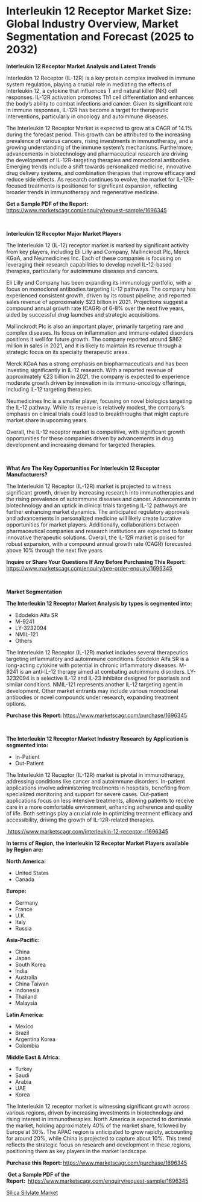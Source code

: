 <p><h1>Interleukin 12 Receptor Market Size: Global Industry Overview, Market Segmentation and Forecast (2025 to 2032)</h1></p><p><strong>Interleukin 12 Receptor Market Analysis and Latest Trends</strong></p>
<p><p>Interleukin 12 Receptor (IL-12R) is a key protein complex involved in immune system regulation, playing a crucial role in mediating the effects of Interleukin 12, a cytokine that influences T and natural killer (NK) cell responses. IL-12R activation promotes Th1 cell differentiation and enhances the body’s ability to combat infections and cancer. Given its significant role in immune responses, IL-12R has become a target for therapeutic interventions, particularly in oncology and autoimmune diseases.</p><p>The Interleukin 12 Receptor Market is expected to grow at a CAGR of 14.1% during the forecast period. This growth can be attributed to the increasing prevalence of various cancers, rising investments in immunotherapy, and a growing understanding of the immune system’s mechanisms. Furthermore, advancements in biotechnology and pharmaceutical research are driving the development of IL-12R-targeting therapies and monoclonal antibodies. Emerging trends include a shift towards personalized medicine, innovative drug delivery systems, and combination therapies that improve efficacy and reduce side effects. As research continues to evolve, the market for IL-12R-focused treatments is positioned for significant expansion, reflecting broader trends in immunotherapy and regenerative medicine.</p></p>
<p><strong>Get a Sample PDF of the Report:&nbsp;</strong> <a href="https://www.marketscagr.com/enquiry/request-sample/1696345?utm_campaign=2471&utm_medium=2&utm_source=Github&utm_content=ia&utm_term=08032025&utm_id=interleukin-12-receptor">https://www.marketscagr.com/enquiry/request-sample/1696345</a></p>
<p>&nbsp;</p>
<p><strong>Interleukin 12 Receptor Major Market Players</strong></p>
<p><p>The Interleukin 12 (IL-12) receptor market is marked by significant activity from key players, including Eli Lilly and Company, Mallinckrodt Plc, Merck KGaA, and Neumedicines Inc. Each of these companies is focusing on leveraging their research capabilities to develop novel IL-12-based therapies, particularly for autoimmune diseases and cancers.</p><p>Eli Lilly and Company has been expanding its immunology portfolio, with a focus on monoclonal antibodies targeting IL-12 pathways. The company has experienced consistent growth, driven by its robust pipeline, and reported sales revenue of approximately $23 billion in 2021. Projections suggest a compound annual growth rate (CAGR) of 6-8% over the next five years, aided by successful drug launches and strategic acquisitions.</p><p>Mallinckrodt Plc is also an important player, primarily targeting rare and complex diseases. Its focus on inflammation and immune-related disorders positions it well for future growth. The company reported around $862 million in sales in 2021, and it is likely to maintain its revenue through a strategic focus on its specialty therapeutic areas.</p><p>Merck KGaA has a strong emphasis on biopharmaceuticals and has been investing significantly in IL-12 research. With a reported revenue of approximately €23 billion in 2021, the company is expected to experience moderate growth driven by innovation in its immuno-oncology offerings, including IL-12 targeting therapies.</p><p>Neumedicines Inc is a smaller player, focusing on novel biologics targeting the IL-12 pathway. While its revenue is relatively modest, the company’s emphasis on clinical trials could lead to breakthroughs that might capture market share in upcoming years.</p><p>Overall, the IL-12 receptor market is competitive, with significant growth opportunities for these companies driven by advancements in drug development and increasing demand for targeted therapies.</p></p>
<p>&nbsp;</p>
<p><strong>What Are The Key Opportunities For Interleukin 12 Receptor Manufacturers?</strong></p>
<p><p>The Interleukin 12 Receptor (IL-12R) market is projected to witness significant growth, driven by increasing research into immunotherapies and the rising prevalence of autoimmune diseases and cancer. Advancements in biotechnology and an uptick in clinical trials targeting IL-12 pathways are further enhancing market dynamics. The anticipated regulatory approvals and advancements in personalized medicine will likely create lucrative opportunities for market players. Additionally, collaborations between pharmaceutical companies and research institutions are expected to foster innovative therapeutic solutions. Overall, the IL-12R market is poised for robust expansion, with a compound annual growth rate (CAGR) forecasted above 10% through the next five years.</p></p>
<p><strong>Inquire or Share Your Questions If Any Before Purchasing This Report:</strong> <a href="https://www.marketscagr.com/enquiry/pre-order-enquiry/1696345?utm_campaign=2471&utm_medium=2&utm_source=Github&utm_content=ia&utm_term=08032025&utm_id=interleukin-12-receptor">https://www.marketscagr.com/enquiry/pre-order-enquiry/1696345</a></p>
<p>&nbsp;</p>
<p><strong>Market Segmentation</strong></p>
<p><strong>The Interleukin 12 Receptor Market Analysis by types is segmented into:</strong></p>
<p><ul><li>Edodekin Alfa SR</li><li>M-9241</li><li>LY-3232094</li><li>NMIL-121</li><li>Others</li></ul></p>
<p><p>The Interleukin 12 Receptor (IL-12R) market includes several therapeutics targeting inflammatory and autoimmune conditions. Edodekin Alfa SR is a long-acting cytokine with potential in chronic inflammatory diseases. M-9241 is an anti-IL-12 therapy aimed at combating autoimmune disorders. LY-3232094 is a selective IL-12 and IL-23 inhibitor designed for psoriasis and similar conditions. NMIL-121 represents another IL-12 targeting agent in development. Other market entrants may include various monoclonal antibodies or novel compounds under research, expanding treatment options.</p></p>
<p><strong>Purchase this Report:&nbsp;</strong><a href="https://www.marketscagr.com/purchase/1696345?utm_campaign=2471&utm_medium=2&utm_source=Github&utm_content=ia&utm_term=08032025&utm_id=interleukin-12-receptor">https://www.marketscagr.com/purchase/1696345</a></p>
<p>&nbsp;</p>
<p><strong>The Interleukin 12 Receptor Market Industry Research by Application is segmented into:</strong></p>
<p><ul><li>In-Patient</li><li>Out-Patient</li></ul></p>
<p><p>The Interleukin 12 Receptor (IL-12R) market is pivotal in immunotherapy, addressing conditions like cancer and autoimmune disorders. In-patient applications involve administering treatments in hospitals, benefiting from specialized monitoring and support for severe cases. Out-patient applications focus on less intensive treatments, allowing patients to receive care in a more comfortable environment, enhancing adherence and quality of life. Both settings play a crucial role in optimizing treatment efficacy and accessibility, driving the growth of IL-12R-related therapies.</p></p>
<p><a href="https://www.marketscagr.com/interleukin-12-receptor-r1696345?utm_campaign=2471&utm_medium=2&utm_source=Github&utm_content=ia&utm_term=08032025&utm_id=interleukin-12-receptor">&nbsp;https://www.marketscagr.com/interleukin-12-receptor-r1696345</a></p>
<p><strong>In terms of Region, the Interleukin 12 Receptor Market Players available by Region are:</strong></p>
<p>
    <p> <strong> North America: </strong>
        <ul>
            <li>United States</li>
            <li>Canada</li>
        </ul>
        </p> 
    <p> <strong> Europe: </strong>
        <ul>
            <li>Germany</li>
            <li>France</li>
            <li>U.K.</li>
            <li>Italy</li>
            <li>Russia</li>
        </ul>
        </p> 
    <p> <strong> Asia-Pacific: </strong>
        <ul>
            <li>China</li>
            <li>Japan</li>
            <li>South Korea</li>
            <li>India</li>
            <li>Australia</li>
            <li>China Taiwan</li>
            <li>Indonesia</li>
            <li>Thailand</li>
            <li>Malaysia</li>
        </ul>
        </p> 
    <p> <strong> Latin America: </strong>
        <ul>
            <li>Mexico</li>
            <li>Brazil</li>
            <li>Argentina Korea</li>
            <li>Colombia</li>
        </ul>
        </p> 
    <p> <strong> Middle East & Africa: </strong>
        <ul>
            <li>Turkey</li>
            <li>Saudi</li>
            <li>Arabia</li>
            <li>UAE</li>
            <li>Korea</li>
        </ul>
    </p>
    </p>
<p><p>The Interleukin 12 receptor market is witnessing significant growth across various regions, driven by increasing investments in biotechnology and rising interest in immunotherapies. North America is expected to dominate the market, holding approximately 40% of the market share, followed by Europe at 30%. The APAC region is anticipated to grow rapidly, accounting for around 20%, while China is projected to capture about 10%. This trend reflects the strategic focus on research and development in these regions, positioning them as key players in the market landscape.</p></p>
<p><strong>Purchase this Report: </strong><a href="https://www.marketscagr.com/purchase/1696345?utm_campaign=2471&utm_medium=2&utm_source=Github&utm_content=ia&utm_term=08032025&utm_id=interleukin-12-receptor">https://www.marketscagr.com/purchase/1696345</a></p>
<p>&nbsp;<strong>Get a Sample PDF of the Report:&nbsp;&nbsp;</strong><a href="https://www.marketscagr.com/enquiry/request-sample/1696345?utm_campaign=2471&utm_medium=2&utm_source=Github&utm_content=ia&utm_term=08032025&utm_id=interleukin-12-receptor">https://www.marketscagr.com/enquiry/request-sample/1696345</a></p>
<p><strong></strong></p>
<p><p><a href="https://github.com/rosamariarocque98/Market-Research-Report-List-1/blob/main/silica-silylate-market.md?utm_campaign=2471&utm_medium=2&utm_source=Github&utm_content=ia&utm_term=08032025&utm_id=interleukin-12-receptor">Silica Silylate Market</a></p></p>